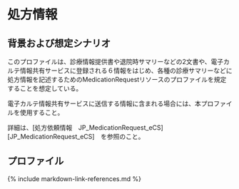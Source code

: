 
# 処方情報

## 背景および想定シナリオ
このプロファイルは、診療情報提供書や退院時サマリーなどの2文書や、電子カルテ情報共有サービスに登録される６情報をはじめ、各種の診療サマリーなどに処方情報を記述するためのMedicationRequestリソースのプロファイルを規定することを想定している。

電子カルテ情報共有サービスに送信する情報に含まれる場合には、本プロファイルを使用すること。

詳細は、[処方依頼情報　JP_MedicationRequest_eCS][JP_MedicationRequest_eCS]　を参照のこと。



## プロファイル
{% include markdown-link-references.md %}